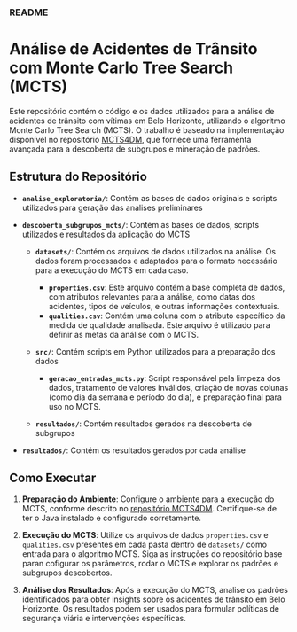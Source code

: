 ### README

# Análise de Acidentes de Trânsito com Monte Carlo Tree Search (MCTS)

Este repositório contém o código e os dados utilizados para a análise de acidentes de trânsito com vítimas em Belo Horizonte, utilizando o algoritmo Monte Carlo Tree Search (MCTS). O trabalho é baseado na implementação disponível no repositório [MCTS4DM](https://github.com/guillaume-bosc/MCTS4DM), que fornece uma ferramenta avançada para a descoberta de subgrupos e mineração de padrões.

## Estrutura do Repositório

- **`analise_exploratoria/`**: Contém as bases de dados originais e scripts utilizados para geração
das analises preliminares


- **`descoberta_subgrupos_mcts/`**: Contém as bases de dados, scripts utilizados e resultados da aplicação do MCTS
  - **`datasets/`**: Contém os arquivos de dados utilizados na análise. Os dados foram processados e adaptados para o formato necessário para a execução do MCTS em cada caso.
    - **`properties.csv`**: Este arquivo contém a base completa de dados, com atributos relevantes para a análise, como datas dos acidentes, tipos de veículos, e outras informações contextuais.
    - **`qualities.csv`**: Contém uma coluna com o atributo específico da medida de qualidade analisada. Este arquivo é utilizado para definir as metas da análise com o MCTS.

  - **`src/`**: Contém scripts em Python utilizados para a preparação dos dados
    - **`geracao_entradas_mcts.py`**: Script responsável pela limpeza dos dados, tratamento de valores inválidos, criação de novas colunas (como dia da semana e período do dia), e preparação final para uso no MCTS.
    
  - **`resultados/`**: Contém resultados gerados na descoberta de subgrupos
 
- **`resultados/`**: Contém os resultados gerados por cada análise
 
## Como Executar

1. **Preparação do Ambiente**: Configure o ambiente para a execução do MCTS, conforme descrito no [repositório MCTS4DM](https://github.com/guillaume-bosc/MCTS4DM). Certifique-se de ter o Java instalado e configurado corretamente.

2. **Execução do MCTS**: Utilize os arquivos de dados `properties.csv` e `qualities.csv` presentes em cada pasta dentro de `datasets/` como entrada para o algoritmo MCTS. Siga as instruções do repositório base paran cofigurar os parâmetros, rodar o MCTS e explorar os padrões e subgrupos descobertos.

3. **Análise dos Resultados**: Após a execução do MCTS, analise os padrões identificados para obter insights sobre os acidentes de trânsito em Belo Horizonte. Os resultados podem ser usados para formular políticas de segurança viária e intervenções específicas.
